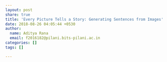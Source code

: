 ```yaml
---
layout: post
share: true
title: 'Every Picture Tells a Story: Generating Sentences from Images'
date: 2018-08-26 04:05:44 +0530
author:
  name: Aditya Rana
  email: f2016182@pilani.bits-pilani.ac.in
categories: []
tags: []

---
```

